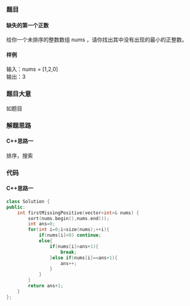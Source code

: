 ### 题目
#### 缺失的第一个正数
给你一个未排序的整数数组 nums ，请你找出其中没有出现的最小的正整数。  
#### 样例
输入：nums = [1,2,0]  
输出：3
### 题目大意
如题目
### 解题思路
#### C++思路一
排序，搜索
### 代码
#### C++思路一
```C++
class Solution {
public:
    int firstMissingPositive(vector<int>& nums) {
        sort(nums.begin(),nums.end());
        int ans=0;
        for(int i=0;i<size(nums);++i){
            if(nums[i]<0) continue;
            else{
                if(nums[i]>ans+1){
                    break;
                }else if(nums[i]==ans+1){
                    ans++;
                }
            }
        }
        return ans+1;
    }
};
```
